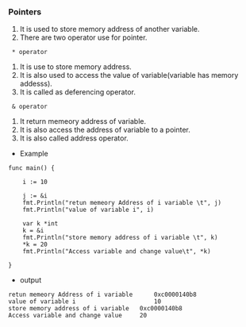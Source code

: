 ### Pointers  
1. It is used to store memory address of another variable.  
2. There are two operator use for pointer.   

` * operator`  
1. It is use to store memory address.  
2. It is also used to access the value of variable(variable has memory addesss).  
3. It is called as deferencing operator.   

` & operator`  
1. It return memeory address of variable.    
2. It is also access the address of variable to a pointer.   
3. It is also called address operator.   

* Example 
```
func main() {

	i := 10

	j := &i
	fmt.Println("retun memeory Address of i variable \t", j)
	fmt.Println("value of variable i", i)

	var k *int
	k = &i
	fmt.Println("store memory address of i variable \t", k)
	*k = 20
	fmt.Println("Access variable and change value\t", *k)

}
```
* output 
``` 
retun memeory Address of i variable 	 0xc0000140b8
value of variable i                 	 10
store memory address of i variable 	 0xc0000140b8
Access variable and change value	 20
```